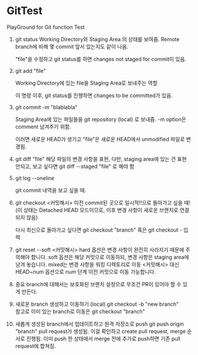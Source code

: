 # GitTest

PlayGround for Git function Test

1. git status
   Working Directory와 Staging Area 의 상태를 보여줌.
   Remote branch에 비해 몇 commit 앞서 있는지도 같이 나옴.

   "file"을 수정하고 git status를 하면 changes not staged for commit이 있음.

2. git add "file"

    Working Directory에 있는 file을 Staging Area로 보내주는 역할

   이 명령 이후, git status를 진행하면 changes to be committed가 있음.

3. git commit -m "blablabla"
   
   Staging Area에 있는 파일들을 git repository (local) 로 보내줌. 
   -m option은 comment 남겨주기 위함.

   이러면 새로운 HEAD가 생기고 "file"은 새로운 HEAD에서 unmodified 파일로 변경됨.

4. git diff "file"
    해당 파일의 변경 사항을 표현,
    다만, staging area에 있는 건 표현 안되고, 보고 싶다면 git diff --staged "file" 로 해야 함
    
4. git log --oneline

    git commit 내역을 보고 싶을 때. 

5. git checkout <커밋해시>
    이전 commit된 곳으로 일시적!!으로 돌아가고 싶을 때! (이 상태는 Detached HEAD 모드이므로, 이후 변경 사항이 새로운 브랜치로 연결되지 않음)

    다시 최신으로 돌아가고 싶다면 git checkout "branch" 혹은 git checkout - 입력

6. git reset --soft <커밋해시>
    hard 옵션은 변경 사항이 완전히 사라지기 때문에 주의해야 합니다.
    soft 옵션은 해당 커밋으로 이동하되, 변경 사항은 staging area에 남겨 놓습니다. mixed는 변경 사항을 워킹 디렉토리로 이동
    <커밋해시> 대신 HEAD~num 옵션으로 num 단계 이전 커밋으로 이동 가능합니다.


7. 중요 branch에 대해서는 보호화된 브랜치 설정으로 무조건 PR이 있어야 할 수 있게 만든다.

8. 새로운 branch 생성하고 이동하기 (local)
   git checkout -b "new branch"  
   참고로 이미 있는 branch로 이동은 git checkout "branch"

9. 새롭게 생성된 branch에서 업데이트하고 원격 저장소로 push
    git push origin "branch"
    pull request가 생성됨. 이걸 확인하고 create pull request, merge 순서로 진행됨.
    이미 push 한 상태에서 merge 전에 추가로 push하면 기존 pull request에 합쳐짐.

